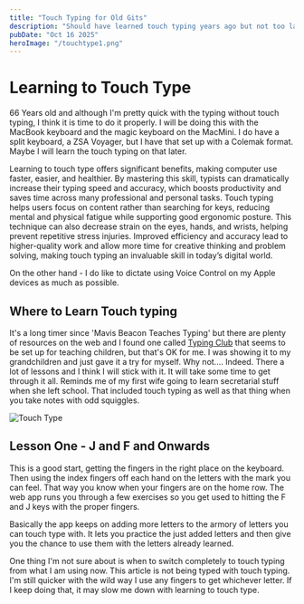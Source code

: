 ```yaml
---
title: "Touch Typing for Old Gits"
description: "Should have learned touch typing years ago but not too late to start now"
pubDate: "Oct 16 2025"
heroImage: "/touchtype1.png"
---
```


# Learning to Touch Type

66 Years old and although I'm pretty quick with the typing without touch typing, I think it is time to do it properly. I will be doing this with the MacBook keyboard and the magic keyboard on the MacMini. I do have a split keyboard, a ZSA Voyager, but I have that set up with a Colemak format. Maybe I will learn the touch typing on that later.

Learning to touch type offers significant benefits, making computer use faster, easier, and healthier. By mastering this skill, typists can dramatically increase their typing speed and accuracy, which boosts productivity and saves time across many professional and personal tasks. Touch typing helps users focus on content rather than searching for keys, reducing mental and physical fatigue while supporting good ergonomic posture. This technique can also decrease strain on the eyes, hands, and wrists, helping prevent repetitive stress injuries. Improved efficiency and accuracy lead to higher-quality work and allow more time for creative thinking and problem solving, making touch typing an invaluable skill in today’s digital world.

On the other hand - I do like to dictate using Voice Control on my Apple devices as much as possible.

## Where to Learn Touch typing

It's a long timer since 'Mavis Beacon Teaches Typing' but there are plenty of resources on the web and I found one called [Typing Club](https://www.typingclub.com/) that seems to be set up for teaching children, but that's OK for me. I was showing it to my grandchildren and just gave it a try for myself. Why not.... Indeed. There a lot of lessons and I think I will stick with it. It will take some time to get through it all. Reminds me of my first wife going to learn secretarial stuff when she left school. That included touch typing as well as that thing when you take notes with odd squiggles.

![Touch Type](/touchtype2i)

## Lesson One - J and F and Onwards

This is a good start, getting the fingers in the right place on the keyboard. Then using the index fingers off each hand on the letters with the mark you can feel. That way you know when your fingers are on the home row. The web app runs you through a few exercises so you get used to hitting the F and J keys with the proper fingers.

Basically the app keeps on adding more letters to the armory of letters you can touch type with. It lets you practice the just added letters and then give you the chance to use them with the letters already learned.

One thing I'm not sure about is when to switch completely to touch typing from what I am using now. This article is not being typed with touch typing. I'm still quicker with the wild way I use any fingers to get whichever letter. If I keep doing that, it may slow me down with learning to touch type.
